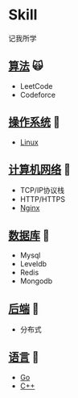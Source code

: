# Skill

记我所学

## [算法](https://github.com/Dmaner/Algorithm) 🙀

- LeetCode
- Codeforce

## [操作系统](os/Readme.md) 🐧

- [Linux](https://github.com/Dmaner/Operating-system-learning)

## [计算机网络](net/readme.md) 🌊

- TCP/IP协议栈
- HTTP/HTTPS
- [Nginx](https://github.com/Dmaner/nginx-note)

## [数据库](database/readme.md) 🦉

- Mysql
- Leveldb
- Redis
- Mongodb

## [后端](backend/Readme.md) 🕋

- 分布式

## [语言](programming-lan/Readme.md) 🤹

- [Go](https://github.com/Dmaner/Learning-Go)
- [C++](https://github.com/Dmaner/cpp-learning)